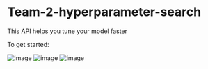 # Team-2-hyperparameter-search


This API helps you tune your model faster

To get started:



![image](https://user-images.githubusercontent.com/58786087/144659555-ffc010b6-9dbd-4538-9c9c-816a77e427d1.png)
![image](https://user-images.githubusercontent.com/58786087/144659594-240eea59-2243-4515-8bc3-6242df3e6353.png)
![image](https://user-images.githubusercontent.com/58786087/144659612-3f24ccf5-9893-4b4e-8e8a-7a79914e79de.png)

